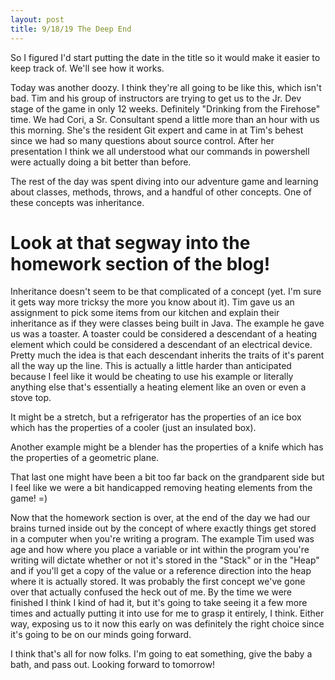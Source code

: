 ```yaml
---
layout: post
title: 9/18/19 The Deep End
---  
```


So I figured I'd start putting the date in the title so it would make it easier to keep track of. We'll see how it works. 

Today was another doozy. I think they're all going to be like this, which isn't bad. Tim and his group of instructors are trying to get us to the Jr. Dev stage of the game in only 12 weeks. Definitely "Drinking from the Firehose" time. We had Cori, a Sr. Consultant spend a little more than an hour with us this morning. She's the resident Git expert and came in at Tim's behest since we had so many questions about source control. After her presentation I think we all understood what our commands in powershell were actually doing a bit better than before. 

The rest of the day was spent diving into our adventure game and learning about classes, methods, throws, and a handful of other concepts. One of these concepts was inheritance. 

# Look at that segway into the homework section of the blog! 

Inheritance doesn't seem to be that complicated of a concept (yet. I'm sure it gets way more tricksy the more you know about it). Tim gave us an assignment to pick some items from our kitchen and explain their inheritance as if they were classes being built in Java. The example he gave us was a toaster. A toaster could be considered a descendant of a heating element which could be considered a descendant of an electrical device. Pretty much the idea is that each descendant inherits the traits of it's parent all the way up the line. This is actually a little harder than anticipated because I feel like it would be cheating to use his example or literally anything else that's essentially a heating element like an oven or even a stove top. 

It might be a stretch, but a refrigerator has the properties of an ice box which has the properties of a cooler (just an insulated box). 

Another example might be a blender has the properties of a knife which has the properties of a geometric plane. 

That last one might have been a bit too far back on the grandparent side but I feel like we were a bit handicapped removing heating elements from the game! =) 

Now that the homework section is over, at the end of the day we had our brains turned inside out by the concept of where exactly things get stored in a computer when you're writing a program. The example Tim used was age and how where you place a variable or int within the program you're writing will dictate whether or not it's stored in the "Stack" or in the "Heap" and if you'll get a copy of the value or a reference direction into the heap where it is actually stored. It was probably the first concept we've gone over that actually confused the heck out of me. By the time we were finished I think I kind of had it, but it's going to take seeing it a few more times and actually putting it into use for me to grasp it entirely, I think. Either way, exposing us to it now this early on was definitely the right choice since it's going to be on our minds going forward. 

I think that's all for now folks. I'm going to eat something, give the baby a bath, and pass out. Looking forward to tomorrow! 

